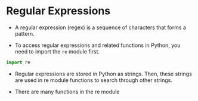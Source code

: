# Regular Expressions

- A regular expression (regex) is a sequence of characters that forms a pattern.

- To access regular expressions and related functions in Python, you need to import the `re` module first.

```python
import re
```

- Regular expressions are stored in Python as strings. Then, these strings are used in re module functions to search through other strings. 

- There are many functions in the re module